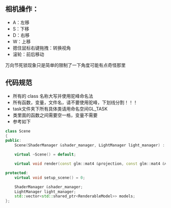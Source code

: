 ## 相机操作：
- A：左移
- S：下移
- D：右移
- W：上移
- 摁住鼠标右键拖拽：转换视角
- 滚轮：前后移动

万向节死锁现象只是简单的限制了一下角度可能有点奇怪那里

## 代码规范
- 所有的 class 名称大写并使用驼峰命名法
- 所有函数，变量，文件名，请不要使用驼峰，下划线分割！！！
- task文件夹下所有具体类请用命名空间GL_TASK
- 类里面的函数之间需要空一格，变量不需要
- 参考如下

```C++
class Scene
{
public:
    Scene(ShaderManager &shader_manager, LightManager light_manager) : shader_manager(shader_manager), light_manager(light_manager) {}

    virtual ~Scene() = default;

    virtual void render(const glm::mat4 &projection, const glm::mat4 &view, glm::vec3 &camera_pos) = 0;

protected:
    virtual void setup_scene() = 0;

    ShaderManager &shader_manager;
    LightManager light_manager;
    std::vector<std::shared_ptr<RenderableModel>> models;
};
```